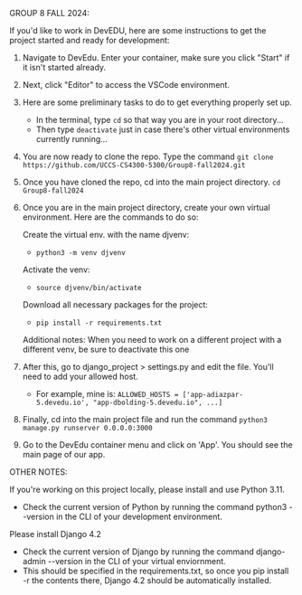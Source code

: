 GROUP 8 FALL 2024:

If you'd like to work in DevEDU, here are some instructions to get the project started and ready for development:

1. Navigate to DevEdu. Enter your container, make sure you click "Start" if it isn't started already.

2. Next, click "Editor" to access the VSCode environment.

3. Here are some preliminary tasks to do to get everything properly set up.
    - In the terminal, type `cd` so that way you are in your root directory...
    - Then type ```deactivate``` just in case there's other virtual environments currently running...

4. You are now ready to clone the repo. Type the command `git clone https://github.com/UCCS-CS4300-5300/Group8-fall2024.git`

5. Once you have cloned the repo, cd into the main project directory. `cd Group8-fall2024`

6. Once you are in the main project directory, create your own virtual environment. Here are the commands to do so:
    
    Create the virtual env. with the name djvenv:
    - `python3 -m venv djvenv`
    
    Activate the venv:
    - `source djvenv/bin/activate`

    Download all necessary packages for the project:
    - `pip install -r requirements.txt`

    Additional notes:
    When you need to work on a different project with a different venv, be sure to deactivate this one

7. After this, go to django_project > settings.py and edit the file. You'll need to add your allowed host.
    
    - For example, mine is:
    `ALLOWED_HOSTS = ['app-adiazpar-5.devedu.io', "app-dbolding-5.devedu.io", ...]`

8. Finally, cd into the main project file and run the command `python3 manage.py runserver 0.0.0.0:3000`

9. Go to the DevEdu container menu and click on 'App'. You should see the main page of our app.

OTHER NOTES:

If you're working on this project locally, please install and use Python 3.11.
- Check the current version of Python by running the command python3 --version in the CLI of your development environment.
 
Please install Django 4.2
- Check the current version of Django by running the command django-admin --version in the CLI of your virtual enviornment.
- This should be specified in the requirements.txt, so once you pip install -r the contents there, Django 4.2 should be automatically installed.
